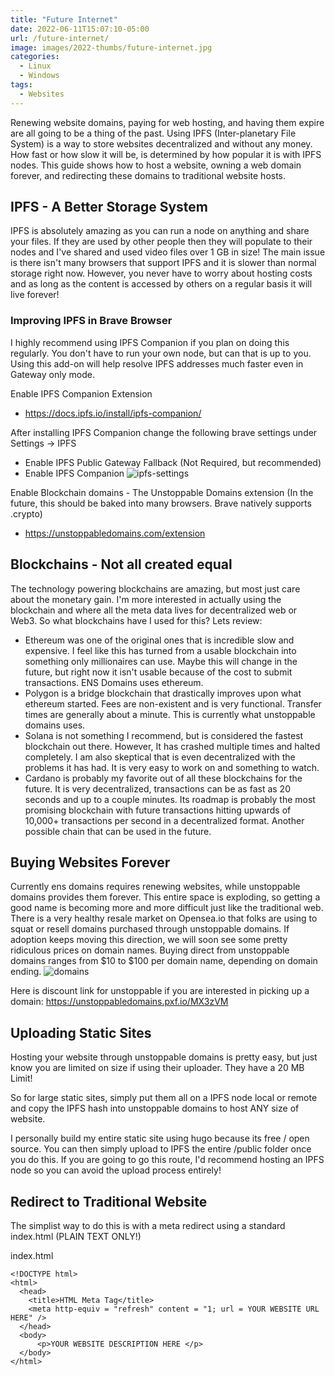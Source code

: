 ```yaml
---
title: "Future Internet"
date: 2022-06-11T15:07:10-05:00
url: /future-internet/
image: images/2022-thumbs/future-internet.jpg
categories:
  - Linux
  - Windows
tags:
  - Websites
---
```

Renewing website domains, paying for web hosting, and having them expire are all going to be a thing of the past. 
Using IPFS (Inter-planetary File System) is a way to store websites decentralized and without any money. How fast or how slow it will be, is determined by how popular it is with IPFS nodes. 
This guide shows how to host a website, owning a web domain forever, and redirecting these domains to traditional website hosts. 
<!--more-->

## IPFS - A Better Storage System

IPFS is absolutely amazing as you can run a node on anything and share your files. If they are used by other people then they will populate to their nodes and I've shared and used video files over 1 GB in size! The main issue is there isn't many browsers that support IPFS and it is slower than normal storage right now. However, you never have to worry about hosting costs and as long as the content is accessed by others on a regular basis it will live forever! 

### Improving IPFS in Brave Browser

I highly recommend using IPFS Companion if you plan on doing this regularly. You don't have to run your own node, but can that is up to you. Using this add-on will help resolve IPFS addresses much faster even in Gateway only mode. 

Enable IPFS Companion Extension
- https://docs.ipfs.io/install/ipfs-companion/

After installing IPFS Companion change the following brave settings under Settings -> IPFS
- Enable IPFS Public Gateway Fallback (Not Required, but recommended)
- Enable IPFS Companion 
![ipfs-settings](/images/2022/future-internet/ipfs-settings.png)

Enable Blockchain domains - The Unstoppable Domains extension (In the future, this should be baked into many browsers. Brave natively supports .crypto)
 - https://unstoppabledomains.com/extension


## Blockchains - Not all created equal

The technology powering blockchains are amazing, but most just care about the monetary gain. I'm more interested in actually using the blockchain and where all the meta data lives for decentralized web or Web3. So what blockchains have I used for this? Lets review:
- Ethereum was one of the original ones that is incredible slow and expensive. I feel like this has turned from a usable blockchain into something only millionaires can use. Maybe this will change in the future, but right now it isn't usable because of the cost to submit transactions. ENS Domains uses ethereum.
- Polygon is a bridge blockchain that drastically improves upon what ethereum started. Fees are non-existent and is very functional. Transfer times are generally about a minute. This is currently what unstoppable domains uses. 
- Solana is not something I recommend, but is considered the fastest blockchain out there. However, It has crashed multiple times and halted completely. I am also skeptical that is even decentralized with the problems it has had. It is very easy to work on and something to watch.
- Cardano is probably my favorite out of all these blockchains for the future. It is very decentralized, transactions can be as fast as 20 seconds and up to a couple minutes. Its roadmap is probably the most promising blockchain with future transactions hitting upwards of 10,000+ transactions per second in a decentralized format. Another possible chain that can be used in the future. 

## Buying Websites Forever

Currently ens domains requires renewing websites, while unstoppable domains provides them forever. This entire space is exploding, so getting a good name is becoming more and more difficult just like the traditional web. There is a very healthy resale market on Opensea.io that folks are using to squat or resell domains purchased through unstoppable domains. If adoption keeps moving this direction, we will soon see some pretty ridiculous prices on domain names. Buying direct from unstoppable domains ranges from $10 to $100 per domain name, depending on domain ending. 
![domains](/images/2022/future-internet/domains.png)

Here is discount link for unstoppable if you are interested in picking up a domain: <https://unstoppabledomains.pxf.io/MX3zVM>

## Uploading Static Sites

Hosting your website through unstoppable domains is pretty easy, but just know you are limited on size if using their uploader. They have a 20 MB Limit! 

So for large static sites, simply put them all on a IPFS node local or remote and copy the IPFS hash into unstoppable domains to host ANY size of website. 

I personally build my entire static site using hugo because its free / open source. You can then simply upload to IPFS the entire /public folder once you do this. If you are going to go this route, I'd recommend hosting an IPFS node so you can avoid the upload process entirely! 

## Redirect to Traditional Website

The simplist way to do this is with a meta redirect using a standard index.html (PLAIN TEXT ONLY!)

index.html
```
<!DOCTYPE html>
<html>
  <head>
    <title>HTML Meta Tag</title>
    <meta http-equiv = "refresh" content = "1; url = YOUR WEBSITE URL HERE" />
  </head>
  <body>
      <p>YOUR WEBSITE DESCRIPTION HERE </p>
  </body>
</html>
```



